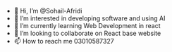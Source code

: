 - 👋 Hi, I’m @Sohail-Afridi
- 👀 I’m interested in developing software and using AI
- 🌱 I’m currently learning Web Development in react
- 💞️ I’m looking to collaborate on React base website
- 📫 How to reach me 03010587327

<!---
Sohail-Afridi/Sohail-Afridi is a ✨ special ✨ repository because its `README.md` (this file) appears on your GitHub profile.
You can click the Preview link to take a look at your changes.
--->
